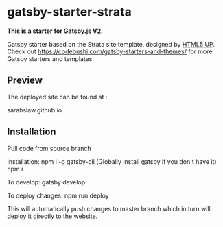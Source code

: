 # gatsby-starter-strata

**This is a starter for Gatsby.js V2.**

Gatsby starter based on the Strata site template, designed by [HTML5 UP](https://html5up.net/strata). Check out https://codebushi.com/gatsby-starters-and-themes/ for more Gatsby starters and templates.

## Preview

The deployed site can be found at :

sarahslaw.github.io

## Installation

Pull code from source branch

Installation:
npm i -g gatsby-cli (Globally install gatsby if you don't have it)
npm i

To develop:
gatsby develop

To deploy changes:
npm run deploy 

This will automatically push changes to master branch which in turn will deploy it directly to the website.
